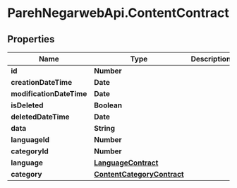 # ParehNegarwebApi.ContentContract

## Properties
Name | Type | Description | Notes
------------ | ------------- | ------------- | -------------
**id** | **Number** |  | [optional] 
**creationDateTime** | **Date** |  | [optional] 
**modificationDateTime** | **Date** |  | [optional] 
**isDeleted** | **Boolean** |  | [optional] 
**deletedDateTime** | **Date** |  | [optional] 
**data** | **String** |  | [optional] 
**languageId** | **Number** |  | [optional] 
**categoryId** | **Number** |  | [optional] 
**language** | [**LanguageContract**](LanguageContract.md) |  | [optional] 
**category** | [**ContentCategoryContract**](ContentCategoryContract.md) |  | [optional] 

